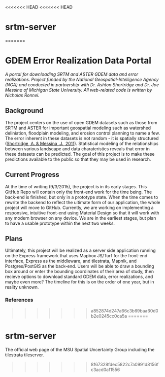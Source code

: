 <<<<<<< HEAD
<<<<<<< HEAD
# srtm-server
=======
# GDEM Error Realization Data Portal 
*A portal for downloading SRTM and ASTER GDEM data and error realizations.  Project funded by the National Geospatial-Intelligence Agency (NGA) and conducted in partnership with Dr. Ashton Shortridge and Dr. Joe Messina of Michigan State University. All web-related code is written by Nicholas Ronnei.*

## Background
The project centers on the use of open GDEM datasets such as those from SRTM and ASTER for important geospatial modeling such as watershed deliniation, floodplain modeling, and erosion control planning to name a few.  The error inherent in these datasets is not random - it is spatially structured ([Shortridge, A. & Messina, J., 2011][1]).  Statistical modeling of the relationships between various landscape and data charateristics reveals that error in these datasets can be predicted.  The goal of this project is to make these predictions available to the public so that they may be used in research.

## Current Progress
At the time of writing (9/3/2015), the project is in its early stages.  This GitHub Repo will contain only the front-end work for the time being.  The back-end is finished, but only in a prototype state.  When the time comes to rewrite the backend to reflect the ultimate form of our application, the whole project will move to GitHub.  Currently, we are working on implementing a responsive, intuitive front-end using Material Design so that it will work with any modern browser on any device.  We are in the earliest stages, but plan to have a usable prototype within the next two weeks.

## Plans
Ultimately, this project will be realized as a server side application running on the Express framework that uses Mapbox JS/Turf for the front-end interface, Express as the middleware, and tilestrata, Mapnik, and Postgres/PostGIS as the back-end.  Users will be able to draw a bounding box around or enter the bounding coordinates of their area of study, then recieve options to download standard GDEM data, error realizations, and maybe even more?  The timeline for this is on the order of one year, but in reality unknown.

### References
[1]: http://www.scopus.com/record/display.url?eid=2-s2.0-79953172857&origin=inward&txGid=5A18DE0C5E43C7B2354634EB15DCB820.aqHV0EoE4xlIF3hgVWgA%3a9
>>>>>>> a852874d247a66c3b69baa60d0b2e0245cc0ca5a
=======
# srtm-server
The official web page of the MSU Spatial Uncertainty Group including the tilestrata tileserver.
>>>>>>> 8f67328fdec5822c7a0991d8156fc3acd0af1556
